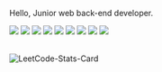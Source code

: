 <!--
[![Hits](https://hits.seeyoufarm.com/api/count/incr/badge.svg?url=https%3A%2F%2Fgithub.com%2Fddmkim94&count_bg=%232E47DE&title_bg=%23555555&icon=github.svg&icon_color=%23E7E7E7&title=github&edge_flat=false)](https://hits.seeyoufarm.com)
-->

<!--
[![Typing SVG](https://readme-typing-svg.demolab.com?font=Mitr&weight=500&pause=1000&color=FFFFFF&background=000000&center=true&vCenter=true&repeat=false&random=false&width=300&height=40&lines=Hi!+I'm+a+Backend+Developer.)](https://git.io/typing-svg)
-->

Hello, Junior web back-end developer.

<div>
<img src="https://img.shields.io/badge/Java-CC0000?style=flat-square&logo=openjdk&logoColor=white"> 
<img src ="https://img.shields.io/badge/Spring Boot-5BAA22.svg?&style=flat-square&logo=Spring Boot&logoColor=white"/>
<img src="https://img.shields.io/badge/MySQL-4479A1?style=flat-square&logo=mysql&logoColor=white">
<img src="https://img.shields.io/badge/MariaDB-003545?style=flat-square&logo=mariadb&logoColor=white">
<img src="https://img.shields.io/badge/Docker-2496ED?style=flat-square&logo=docker&logoColor=white">
<img src="https://img.shields.io/badge/Centos-262577?style=flat-square&logo=centos&logoColor=white">
<img src="https://img.shields.io/badge/Ubuntu-E95420?style=flat-square&logo=ubuntu&logoColor=white">
<img src="https://img.shields.io/badge/AWS-232F3E?style=flat-square&logo=amazonwebservices&logoColor=white"> 
<img src="https://img.shields.io/badge/Git-E13626?style=flat-square&logo=git&logoColor=white">
</div>

<!--
[![Typing SVG](https://readme-typing-svg.herokuapp.com?font=Mitr&weight=500&duration=4000&pause=1000&color=F7ECEC&background=637CFF&center=true&multiline=true&width=300&height=60&lines=Hello%2C+I'm+Dongmin+Kim.;I'm+a+Backend+Developer.)](https://git.io/typing-svg)
-->

<br>

<!-- ![Anurag's GitHub stats](https://github-readme-stats.vercel.app/api?username=don9m1n&show_icons=true&hide_border=true&bg_color=30,e96443,904e95&title_color=fff&text_color=fff) -->

![LeetCode-Stats-Card](https://leetcard.jacoblin.cool/dmk94?theme=nord&border=0&radius=20&ext=heatmap&font=JetBrains_Mono)

<!-- 플레티넘 찍고 주석 해제 -->
<!-- [![Solved.ac 프로필](http://mazassumnida.wtf/api/v2/generate_badge?boj=dmk94)](https://solved.ac/dmk94) -->
